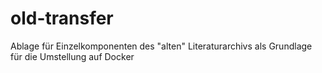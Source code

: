 # old-transfer
Ablage für Einzelkomponenten des "alten" Literaturarchivs als Grundlage für die Umstellung auf Docker
